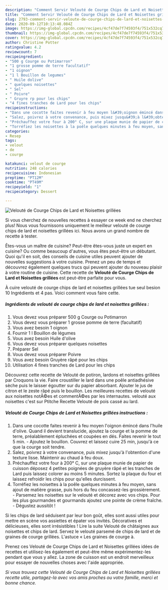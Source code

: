 ```yaml
---
description: "Comment Servir Velouté de Courge Chips de Lard et Noisettes grillées"
title: "Comment Servir Velouté de Courge Chips de Lard et Noisettes grillées"
slug: 2793-comment-servir-veloute-de-courge-chips-de-lard-et-noisettes-grillees
date: 2020-09-12T10:13:48.084Z
image: https://img-global.cpcdn.com/recipes/4cf47de7f74593f4/751x532cq70/veloute-de-courge-chips-de-lard-et-noisettes-grillees-photo-principale-de-la-recette.jpg
thumbnail: https://img-global.cpcdn.com/recipes/4cf47de7f74593f4/751x532cq70/veloute-de-courge-chips-de-lard-et-noisettes-grillees-photo-principale-de-la-recette.jpg
cover: https://img-global.cpcdn.com/recipes/4cf47de7f74593f4/751x532cq70/veloute-de-courge-chips-de-lard-et-noisettes-grillees-photo-principale-de-la-recette.jpg
author: Christine Potter
ratingvalue: 4.2
reviewcount: 7
recipeingredient:
- "500 g Courge ou Potimarron"
- "1 grosse pomme de terre facultatif"
- "1 oignon"
- "1 l Bouillon de legumes"
- " Huile dolive"
- " quelques noisettes"
- " Sel"
- " Poivre"
- " Gruyre rp pour les chips"
- "4 fines tranches de Lard pour les chips"
recipeinstructions:
- "Dans une cocotte faites revenir à feu moyen l&#39;oignon émincé dans l&#39;huile d&#39;olive. Quand il devient translucide, ajoutez la courge et la pomme de terre, préalablement épluchées et coupées en dés. Faites revenir le tout 5 min. Ajoutez le bouillon. Couvrez et laissez cuire 25 min, jusqu&#39;à ce que la courge soit tendre."
- "Salez, poivrez à votre convenance, puis mixez jusqu&#39;à l&#39;obtention d&#39;une texture lisse. Maintenir au chaud à feu doux."
- "Préchauffez votre four à 200° C, sur une plaque munie de papier de cuisson déposez 4 petites poignées de gruyère râpé et les tranches de Lard puis laissez colorer au moins 5 minutes. Sortez la plaque du four et laissez refroidir les chips pour qu&#39;elles durcissent."
- "Torréfiez les noisettes à la poêle quelques minutes à feu moyen, sans ajout de matière grasse, puis hors du feu concassez-les grossièrement. Parsemez les noisettes sur le velouté et décorez avec vos chips. Pour les plus gourmandes et gourmands ajoutez une pointe de crème fraîche. Dégustez aussitôt !"
categories:
- Resep
tags:
- velout
- de
- courge

katakunci: velout de courge 
nutrition: 248 calories
recipecuisine: Indonesian
preptime: "PT12M"
cooktime: "PT49M"
recipeyield: "1"
recipecategory: Dessert

---
```



![Velouté de Courge Chips de Lard et Noisettes grillées](https://img-global.cpcdn.com/recipes/4cf47de7f74593f4/751x532cq70/veloute-de-courge-chips-de-lard-et-noisettes-grillees-photo-principale-de-la-recette.jpg)

Si vous cherchez de nouvelles recettes à essayer ce week end ne cherchez plus! Nous vous fournissons uniquement le meilleur velouté de courge chips de lard et noisettes grillées ici. Nous avons un grand nombre de recette à tester.

Êtes-vous un maître de cuisine? Peut-être êtes-vous juste un expert en cuisine? Ou comme beaucoup d'autres, vous êtes peut-être un débutant. Quoi qu'il en soit, des conseils de cuisine utiles peuvent ajouter de nouvelles suggestions à votre cuisine. Prenez un peu de temps et découvrez également quelques trucs qui peuvent ajouter du nouveau plaisir à votre routine de cuisine. Cette recette de <strong> Velouté de Courge Chips de Lard et Noisettes grillées </strong> est peut-être parfaite pour vous.

<!--inarticleads1-->

À cuire velouté de courge chips de lard et noisettes grillées tue seul besion 10 Ingrédients et 4 pas. Voici comment vous faire cette.

##### Ingrédients de velouté de courge chips de lard et noisettes grillées :

1. Vous devez vous préparer 500 g Courge ou Potimarron
1. Vous devez vous préparer 1 grosse pomme de terre (facultatif)
1. Vous avez besoin 1 oignon
1. Fournir 1 l Bouillon de légumes
1. Vous avez besoin  Huile d&#39;olive
1. Vous devez vous préparer  quelques noisettes
1. Préparer  Sel
1. Vous devez vous préparer  Poivre
1. Vous avez besoin  Gruyère râpé pour les chips
1. Utilisation 4 fines tranches de Lard pour les chips


Découvrez cette recette de Velouté de potiron, lardons et noisettes grillées par Croquons la vie. Faire croustiller le lard dans une poêle antiadhésive sèche puis le laisser égoutter sur du papier absorbant. Ajouter le jus de citron et le zeste râpé puis le bouillon. Les meilleures recettes de velouté aux noisettes notÃ©es et commentÃ©es par les internautes. velouté aux noisettes c&#39;est sur Ptitche Recette Velouté de pois cassé au lard. 

<!--inarticleads2-->

##### Velouté de Courge Chips de Lard et Noisettes grillées instructions :

1. Dans une cocotte faites revenir à feu moyen l&#39;oignon émincé dans l&#39;huile d&#39;olive. Quand il devient translucide, ajoutez la courge et la pomme de terre, préalablement épluchées et coupées en dés. Faites revenir le tout 5 min. - Ajoutez le bouillon. Couvrez et laissez cuire 25 min, jusqu&#39;à ce que la courge soit tendre.
1. Salez, poivrez à votre convenance, puis mixez jusqu&#39;à l&#39;obtention d&#39;une texture lisse. Maintenir au chaud à feu doux.
1. Préchauffez votre four à 200° C, sur une plaque munie de papier de cuisson déposez 4 petites poignées de gruyère râpé et les tranches de Lard puis laissez colorer au moins 5 minutes. Sortez la plaque du four et laissez refroidir les chips pour qu&#39;elles durcissent.
1. Torréfiez les noisettes à la poêle quelques minutes à feu moyen, sans ajout de matière grasse, puis hors du feu concassez-les grossièrement. - Parsemez les noisettes sur le velouté et décorez avec vos chips. Pour les plus gourmandes et gourmands ajoutez une pointe de crème fraîche. - Dégustez aussitôt !


Si les chips de lard séduisent par leur bon goût, elles sont aussi utiles pour mettre en scène vos assiettes et épater vos invités. Décoratives et délicieuses, elles sont irrésistibles ! Lire la suite Velouté de châtaignes aux noisettes et chips de lard. Servez le velouté parsemé de chips de lard et de graines de courge grillées. L&#39;astuce « Les graines de courge à. 

<!--inarticleads1-->

<p>
Prenez ces Velouté de Courge Chips de Lard et Noisettes grillées idées de recettes et utilisez-les également et peut-être même expérimentez-les pendant que vous y allez. La zone de cuisson est un endroit merveilleux pour essayer de nouvelles choses avec l'aide appropriée.
</p>

<p>
<i>Si vous trouvez cette Velouté de Courge Chips de Lard et Noisettes grillées recette utile, partagez-la avec vos amis proches ou votre famille, merci et bonne chance.</i>
</p>
